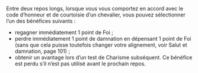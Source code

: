 ﻿---
id: origins_fr.md#tradition-chevaleresque
name: Tradition chevaleresque
---

Entre deux repos longs, lorsque vous vous comportez en accord avec le code d’honneur et de courtoisie d’un chevalier, vous pouvez sélectionner l’un des bénéfices suivants :

* regagner immédiatement 1 point de Foi ;
* perdre immédiatement 1 point de damnation en dépensant 1 point de Foi (sans que cela puisse toutefois changer votre alignement, voir Salut et damnation, page 101) ;
* obtenir un avantage lors d’un test de Charisme subséquent. Ce bénéfice est perdu s’il n’est pas utilisé avant le prochain repos.


